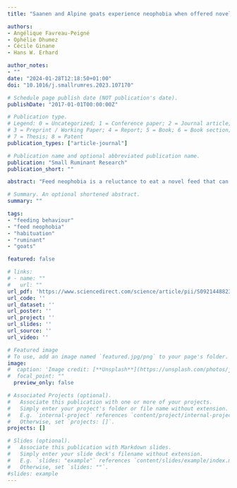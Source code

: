 ```yaml
---
title: "Saanen and Alpine goats experience neophobia when offered novel feeds"

authors:
- Angélique Favreau-Peigné
- Ophélie Dhumez
- Cécile Ginane
- Hans W. Erhard

author_notes:
- ""
date: "2024-01-28T12:18:50+01:00"
doi: "10.1016/j.smallrumres.2023.107170"

# Schedule page publish date (NOT publication's date).
publishDate: "2017-01-01T00:00:00Z"

# Publication type.
# Legend: 0 = Uncategorized; 1 = Conference paper; 2 = Journal article;
# 3 = Preprint / Working Paper; 4 = Report; 5 = Book; 6 = Book section;
# 7 = Thesis; 8 = Patent
publication_types: ["article-journal"]

# Publication name and optional abbreviated publication name.
publication: "Small Ruminant Research"
publication_short: ""

abstract: "Feed neophobia is a reluctance to eat a novel feed that can last from minutes to days. While it can prevent animals from ingesting toxins, it may also have negative effects on growth and animal welfare. In ruminants, feed neophobia has mainly been studied in sheep and cattle, and only a few studies have focused on goats. This study assessed feed neophobia in goats and aimed to determine whether this is breed-dependent. Six-month-old Saanen (n = 18) and Alpine (n = 13) goats were repeatedly placed in an experimental environment, with a familiar feed, for 5 min per day (days 1–7). The familiar feed was then replaced by two novel feeds on consecutive days (d8-d9), and the second novel feed was offered a second time (d10). Saanen goats habituated better to the situation as, on the last day with the familiar feed, they consumed more, with a greater intake rate, and spent less time near conspecifics than Alpine goats. They also showed a higher approach index than Alpine goats, meaning that they spent more time head in the feed trough while being close to it. Breed however did not influence the behavioural responses of goats when they were exposed to novel feeds. When first exposed to the novel feeds and regardless of their respective palatability, the goats reduced their intake compared to when they received the familiar feed, though they sampled the novel feeds by eating small amounts. They also approached the novel feeds less and spent more time near conspecifics. At the 2nd exposure to the second novel feed, the main behavioural responses were reversed, as intake increased and the time spent near conspecifics decreased, to reach the levels recorded with the familiar feed. Only the approach index remained lower. Thus, our results highlight that goats of both breeds displayed feed neophobia when first exposed to different novel feeds, but the situation was reversed after only one short-term exposure. Further research using more novel feeds, different feed-presentation schemes and longer tests will help to improve the understanding of feed neophobia in goats."

# Summary. An optional shortened abstract.
summary: ""

tags:
- "feeding behaviour"
- "feed neophobia"
- "habituation"
- "ruminant"
- "goats"

featured: false

# links:
# - name: ""
#   url: ""
url_pdf: 'https://www.sciencedirect.com/science/article/pii/S0921448823002675/pdfft?md5=42ab4ce457d04ff314f2f7ea46b6f966&pid=1-s2.0-S0921448823002675-main.pdf'
url_code: ''
url_dataset: ''
url_poster: ''
url_project: ''
url_slides: ''
url_source: ''
url_video: ''

# Featured image
# To use, add an image named `featured.jpg/png` to your page's folder.
image:
#  caption: 'Image credit: [**Unsplash**](https://unsplash.com/photos/jdD8gXaTZsc)'
#  focal_point: ""
  preview_only: false

# Associated Projects (optional).
#   Associate this publication with one or more of your projects.
#   Simply enter your project's folder or file name without extension.
#   E.g. `internal-project` references `content/project/internal-project/index.md`.
#   Otherwise, set `projects: []`.
projects: []

# Slides (optional).
#   Associate this publication with Markdown slides.
#   Simply enter your slide deck's filename without extension.
#   E.g. `slides: "example"` references `content/slides/example/index.md`.
#   Otherwise, set `slides: ""`.
#slides: example
---
```

